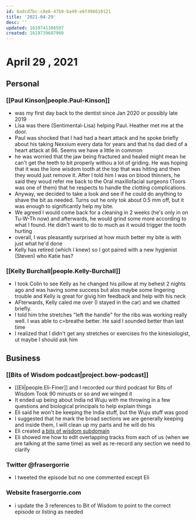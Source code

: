 ```yaml
---
id: 6adcd7bc-c8e6-47b9-ba49-e6f496610121
title: '2021-04-29'
desc: ''
updated: 1619741386507
created: 1619739607960
---
```


# April 29 , 2021

## Personal

### [[Paul Kinson|people.Paul-Kinson]]

- was my first day back to the dentist since Jan 2020 or possibly late 2019
- Lisa was there (Sentimental-Lisa) helping Paul. Heather met me at the door.
- Paul was shocked that I had had a heart attack and he spoke briefly about his taking Nexxium every data for years and that hs dad died of a heart attack at 66. Seems we have a little in common
- he was worried that the jaw being fractured and healed might mean he can't get the teeth to bit properly withou a lot of griding. He was hoping that it was the lone wisdom tooth at the top that was hitting and then they would just remove it. After I told him I was on blood thinners, he said they woud refer me back to the Oral maxillofacial surgeons (Toors was one of them) that he respects to handle the clotting complications.
- Anyway, we decided to take a look and see if he could do anything to shave the bit as needed. Turns out he only tok about 0.5 mm off, but it was enough to significantly help my bite.
- We agreed I would come back for a cleaning in 2 weeks (he's only in on Tu-W-Th now) and afterwards, he would grind some more according to what I found. He didn't want to do to much as it would trigger the tooth hurting
- overall, I was pleasantly surprised at how much better my bite is with just what he'd done
- Kelly has retired (which I knew) so I got paired with a new hygienist (Steven) who Katie has?

### [[Kelly Burchall|people.Kelly-Burchall]]

- I took Colin to see Kelly as he changed his pillow at my behest 2 nights ago and was having some success but alos maybe some lingering trouble and Kelly is great for givig him feedback and help with his neck
- AFterwards, Kelly caled me over (I stayed in the car) and we chatted briefly.
- I told him trhe stretches "left the handle" for the ribs was working really well. I was able to c=breathe better. He said I sounded better than last time
- I realized that I didn't get any stretches or exercises fro the kinesiologist, ut maybe I should ask him

## Business

### [[Bits of Wisdom podcast|project.bow-podcast]]

- [[Eli|people.Eli-Finer]] and I recorded our third podcast for Bits of Wisdom Took 90 minusts or so and we winged it
- It ended up being about India nd Wuju with me throwing in a few questions and biological principals to help explain things
- Eli said he won't be keeping the India stuff, but the Wuju stuff was good
- I suggested that he mark the broad sections we are generally keeping and inside them, I will clean up my parts and he will do his
- Eli created [a bits of wisdom subdomain](https://bitsofwisdom.transistor.fm)
- Eli showed me how to edit overlapping tracks from each of us (when we are talking at the same time) as well as re-record any section we need to clarify

### Twitter @frasergorrie

- I tweeted the episode but no one commented except Eli

### Website frasergorrie.com

- i update the 3 references to Bit of Wisdom to point to the correct episode or listing as needed
